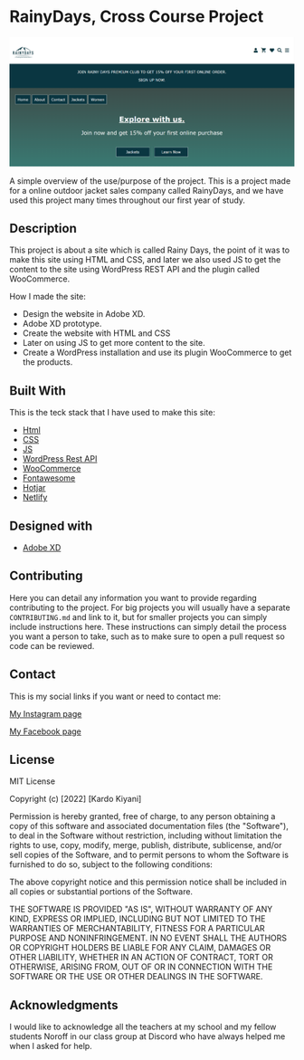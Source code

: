 # RainyDays, Cross Course Project

![homepage-picture-crosss-course-project](homepage-picture-cross-course-project.PNG)

A simple overview of the use/purpose of the project.
This is a project made for a online outdoor jacket sales company called RainyDays, and we have used this project many times throughout our first year of study. 

## Description

This project is about a site which is called Rainy Days, the point of it was to make this site using HTML and CSS, and later we also used JS to get the content to the site using WordPress REST API and the plugin called WooCommerce.

How I made the site:

- Design the website in Adobe XD.
- Adobe XD prototype.
- Create the website with HTML and CSS
- Later on using JS to get more content to the site.
- Create a WordPress installation and use its plugin WooCommerce to get the products.

## Built With

This is the teck stack that I have used to make this site:

- [Html]()
- [CSS]()
- [JS]()
- [WordPress Rest API](https://wordpress.com/)
- [WooCommerce](https://woocommerce.com/)
- [Fontawesome](https://fontawesome.com/)
- [Hotjar](https://www.hotjar.com/)
- [Netlify](https://www.netlify.com/)

## Designed with

- [Adobe XD](https://www.adobe.com/no/products/xd.html)

## Contributing

Here you can detail any information you want to provide regarding contributing to the project. For big projects you will usually have a separate `CONTRIBUTING.md` and link to it, but for smaller projects you can simply include instructions here. These instructions can simply detail the process you want a person to take, such as to make sure to open a pull request so code can be reviewed.

## Contact

This is my social links if you want or need to contact me:

[My Instagram page](https://www.instagram.com/)

[My Facebook page](https://www.facebook.com/)

## License

MIT License

Copyright (c) [2022] [Kardo Kiyani]

Permission is hereby granted, free of charge, to any person obtaining a copy
of this software and associated documentation files (the "Software"), to deal
in the Software without restriction, including without limitation the rights
to use, copy, modify, merge, publish, distribute, sublicense, and/or sell
copies of the Software, and to permit persons to whom the Software is
furnished to do so, subject to the following conditions:

The above copyright notice and this permission notice shall be included in all
copies or substantial portions of the Software.

THE SOFTWARE IS PROVIDED "AS IS", WITHOUT WARRANTY OF ANY KIND, EXPRESS OR
IMPLIED, INCLUDING BUT NOT LIMITED TO THE WARRANTIES OF MERCHANTABILITY,
FITNESS FOR A PARTICULAR PURPOSE AND NONINFRINGEMENT. IN NO EVENT SHALL THE
AUTHORS OR COPYRIGHT HOLDERS BE LIABLE FOR ANY CLAIM, DAMAGES OR OTHER
LIABILITY, WHETHER IN AN ACTION OF CONTRACT, TORT OR OTHERWISE, ARISING FROM,
OUT OF OR IN CONNECTION WITH THE SOFTWARE OR THE USE OR OTHER DEALINGS IN THE
SOFTWARE.

## Acknowledgments

I would like to acknowledge all the teachers at my school and my fellow students Noroff in our class group at Discord who have always helped me when I asked for help.
